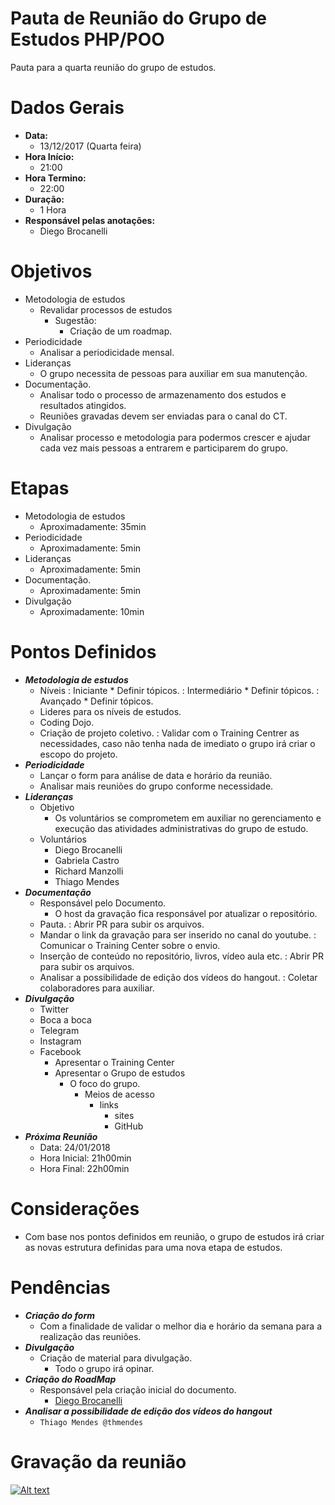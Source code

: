 # Pauta de Reunião do Grupo de Estudos PHP/POO

Pauta para a quarta reunião do grupo de estudos.

# Dados Gerais

- **Data:** 
	- 13/12/2017 (Quarta feira)
- **Hora Início:** 
	- 21:00
- **Hora Termino:** 
	- 22:00
- **Duração:**
	- 1 Hora
- **Responsável pelas anotações:** 
	- Diego Brocanelli
	
# Objetivos

- Metodologia de estudos
    - Revalidar processos de estudos
        - Sugestão:
            - Criação de um roadmap.
- Periodicidade
    - Analisar a periodicidade mensal.
- Lideranças
    - O grupo necessita de pessoas para auxiliar em sua  manutenção.
- Documentação.
    - Analisar todo o processo de armazenamento dos estudos e resultados atingidos.
    - Reuniões gravadas devem ser enviadas para o canal do CT.
- Divulgação
    - Analisar processo e metodologia para podermos crescer e ajudar cada vez mais pessoas a entrarem e participarem do grupo.

# Etapas

- Metodologia de estudos
    - Aproximadamente: 35min
- Periodicidade
    - Aproximadamente: 5min
- Lideranças
    - Aproximadamente: 5min
- Documentação.
    - Aproximadamente: 5min
- Divulgação
    - Aproximadamente: 10min

# Pontos Definidos

- ***Metodologia de estudos***
	- Níveis
		: Iniciante
			* Definir tópicos.
		: Intermediário
			* Definir tópicos.
		: Avançado
			* Definir tópicos.
	- Lideres para os níveis de estudos.
	- Coding Dojo.
	- Criação de projeto coletivo.
		: Validar com o Training Centrer as necessidades, caso não tenha nada de imediato o grupo irá criar o escopo do projeto.
- ***Periodicidade***
	- Lançar o form para análise de data e horário da reunião.
	- Analisar mais reuniões do grupo conforme necessidade. 
- ***Lideranças***
    - Objetivo
        - Os voluntários se comprometem em auxiliar no gerenciamento e execução das atividades administrativas do grupo de estudo.
    - Voluntários 
        - Diego Brocanelli
        - Gabriela Castro
        - Richard Manzolli
        - Thiago Mendes
- ***Documentação***
	- Responsável pelo Documento.
        - O host da gravação fica responsável por atualizar o repositório.
	- Pauta. 
		: Abrir PR para subir os arquivos. 
	- Mandar o link da gravação para ser inserido no canal do youtube.
		: Comunicar o Training Center sobre o envio.
	- Inserção de conteúdo no repositório, livros, vídeo aula etc.
		: Abrir PR para subir os arquivos. 
	- Analisar a possibilidade de edição dos vídeos do hangout.
		: Coletar colaboradores para auxiliar.
- ***Divulgação***
	- Twitter
	- Boca a boca
	- Telegram
	- Instagram
	- Facebook 
		- Apresentar o Training Center
        - Apresentar o Grupo de estudos
            - O foco do grupo. 
		        - Meios de acesso
                    - links
                        - sites 
                        - GitHub
- ***Próxima Reunião***
    - Data:         24/01/2018 
    - Hora Inicial: 21h00min
    - Hora Final:   22h00min

# Considerações

- Com base nos pontos definidos em reunião, o grupo de estudos irá criar as novas estrutura definidas para uma nova etapa de estudos.

# Pendências

- ***Criação do form***
    - Com a finalidade de validar o melhor dia e horário da semana para a realização das reuniões.
- ***Divulgação***
    - Criação de material para divulgação.
        - Todo o grupo irá opinar.
- ***Criação do RoadMap***
    - Responsável pela criação inicial do documento.
        - [Diego Brocanelli](https://github.com/Diego-Brocanelli)
- ***Analisar a possibilidade de edição dos vídeos do hangout***
    - `Thiago Mendes @thmendes`

# Gravação da reunião

[![Alt text](https://i.ytimg.com/vi/BhtMe3b3Y3U/hqdefault.jpg)](https://www.youtube.com/watch?v=BhtMe3b3Y3U)